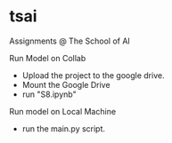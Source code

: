 # tsai
Assignments @ The School of AI

Run Model on Collab
* Upload the project to the google drive.
* Mount the Google Drive
* run "S8.ipynb"

Run model on Local Machine
* run the main.py script.
